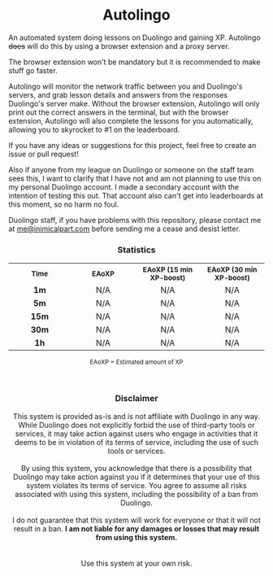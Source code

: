 <h1 align="center">Autolingo</h1>

An automated system doing lessons on Duolingo and gaining XP. Autolingo ~~does~~ will do this by using a browser extension and a proxy server.

The browser extension won't be mandatory but it is recommended to make stuff go faster.

Autolingo will monitor the network traffic between you and Duolingo's servers, and grab lesson details and answers from the responses Duolingo's server make.
Without the browser extension, Autolingo will only print out the correct answers in the terminal, but with the browser extension, Autolingo will also complete the lessons for you automatically, allowing you to skyrocket to #1 on the leaderboard.

If you have any ideas or suggestions for this project, feel free to create an issue or pull request!

Also if anyone from my league on Duolingo or someone on the staff team sees this, I want to clarify that I have not and am not planning to use this on my personal Duolingo account. I made a secondary account with the intention of testing this out. That account also can't get into leaderboards at this moment, so no harm no foul.

Duolingo staff, if you have problems with this repository, please contact me at <a href="me@inimicalpart.com">me@inimicalpart.com</a> before sending me a cease and desist letter.

<h3 align="center">Statistics</h3>

<table align="center">
    <tr><th width="175px"><sub>Time</sub></th><th width="175px"><sub>EAoXP</sub></th><th width="175px"><sub>EAoXP (15 min XP-boost)</sub></th><th width="175px"><sub>EAoXP (30 min XP-boost)</sub></th></tr>
    <tr><td align="center"><b>1m</b></td><td align="center">N/A</td><td align="center">N/A</td><td align="center">N/A</td></tr>
    <tr><td align="center"><b>5m</b></td><td align="center">N/A</td><td align="center">N/A</td><td align="center">N/A</td></tr>
    <tr><td align="center"><b>15m</b></td><td align="center">N/A</td><td align="center">N/A</td><td align="center">N/A</td></tr>
    <tr><td align="center"><b>30m</b></td><td align="center">N/A</td><td align="center">N/A</td><td align="center">N/A</td></tr>
    <tr><td align="center"><b>1h</b></td><td align="center">N/A</td><td align="center">N/A</td><td align="center">N/A</td></tr>
</table>
<p align="center"><sub>EAoXP = Estimated amount of XP</sub></p>
<br>
<h3 align="center">Disclaimer</h3>
<p align="center">
This system is provided as-is and is not affiliate with Duolingo in any way. While Duolingo does not explicitly forbid the use of third-party tools or services, it may take action against users who engage in activities that it deems to be in violation of its terms of service, including the use of such tools or services.<br><br>
By using this system, you acknowledge that there is a possibility that Duolingo may take action against you if it determines that your use of this system violates its terms of service. You agree to assume all risks associated with using this system, including the possibility of a ban from Duolingo.<br><br>
I do not guarantee that this system will work for everyone or that it will not result in a ban. <b>I am not liable for any damages or losses that may result from using this system.</b><br><br><br>
Use this system at your own risk.
</p>
